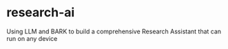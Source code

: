 # research-ai
Using LLM and BARK to build a comprehensive Research Assistant that can run on any device

